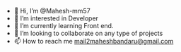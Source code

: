 - 👋 Hi, I’m @Mahesh-mm57
- 👀 I’m interested in Developer
- 🌱 I’m currently learning Front end.
- 💞️ I’m looking to collaborate on any type of projects
- 📫 How to reach me mail2maheshbandaru@gmail.com

<!---
Mahesh-mm57/Mahesh-mm57 is a ✨ special ✨ repository because its `README.md` (this file) appears on your GitHub profile.
You can click the Preview link to take a look at your changes.
--->
